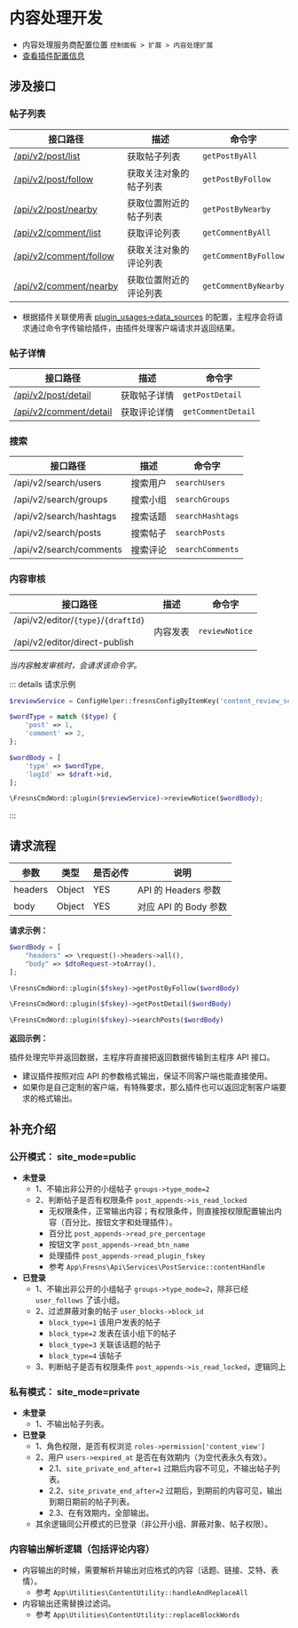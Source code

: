 # 内容处理开发

- 内容处理服务商配置位置 `控制面板 > 扩展 > 内容处理扩展`
- [查看插件配置信息](../../database/keyname/content-handler.md)

## 涉及接口

### 帖子列表

| 接口路径 | 描述 | 命令字 |
| --- | --- | --- |
| [/api/v2/post/list](../../api/post/list.md) | 获取帖子列表 | `getPostByAll` |
| [/api/v2/post/follow](../../api/post/follow.md) | 获取关注对象的帖子列表 | `getPostByFollow` |
| [/api/v2/post/nearby](../../api/post/nearby.md) | 获取位置附近的帖子列表 | `getPostByNearby` |
| [/api/v2/comment/list](../../api/comment/list.md) | 获取评论列表 | `getCommentByAll` |
| [/api/v2/comment/follow](../../api/comment/follow.md) | 获取关注对象的评论列表 | `getCommentByFollow` |
| [/api/v2/comment/nearby](../../api/comment/nearby.md) | 获取位置附近的评论列表 | `getCommentByNearby` |

- 根据插件关联使用表 [plugin_usages->data_sources](../../database/plugins/plugin-usages.md) 的配置，主程序会将请求通过命令字传输给插件，由插件处理客户端请求并返回结果。

### 帖子详情

| 接口路径 | 描述 | 命令字 |
| --- | --- | --- |
| [/api/v2/post/detail](../../api/post/detail.md) | 获取帖子详情 | `getPostDetail` |
| [/api/v2/comment/detail](../../api/comment/detail.md) | 获取评论详情 | `getCommentDetail` |

### 搜索

| 接口路径 | 描述 | 命令字 |
| --- | --- | --- |
| /api/v2/search/users | 搜索用户 | `searchUsers` |
| /api/v2/search/groups | 搜索小组 | `searchGroups` |
| /api/v2/search/hashtags | 搜索话题 | `searchHashtags` |
| /api/v2/search/posts | 搜索帖子 | `searchPosts` |
| /api/v2/search/comments | 搜索评论 | `searchComments` |

### 内容审核

| 接口路径 | 描述 | 命令字 |
| --- | --- | --- |
| /api/v2/editor/`{type}`/`{draftId}`<br><br>/api/v2/editor/direct-publish | 内容发表 | `reviewNotice` |

*当内容触发审核时，会请求该命令字。*

::: details 请求示例
```php
$reviewService = ConfigHelper::fresnsConfigByItemKey('content_review_service');

$wordType = match ($type) {
    'post' => 1,
    'comment' => 2,
};

$wordBody = [
    'type' => $wordType,
    'logId' => $draft->id,
];

\FresnsCmdWord::plugin($reviewService)->reviewNotice($wordBody);
```
:::


## 请求流程

| 参数 | 类型 | 是否必传 | 说明 |
| --- | --- | --- | --- |
| headers | Object | YES | API 的 Headers 参数 |
| body | Object | YES | 对应 API 的 Body 参数 |

**请求示例：**

```php
$wordBody = [
    "headers" => \request()->headers->all(),
    "body" => $dtoRequest->toArray(),
];

\FresnsCmdWord::plugin($fskey)->getPostByFollow($wordBody)

\FresnsCmdWord::plugin($fskey)->getPostDetail($wordBody)

\FresnsCmdWord::plugin($fskey)->searchPosts($wordBody)
```

**返回示例：**

插件处理完毕并返回数据，主程序将直接把返回数据传输到主程序 API 接口。

- 建议插件按照对应 API 的参数格式输出，保证不同客户端也能直接使用。
- 如果你是自己定制的客户端，有特殊要求，那么插件也可以返回定制客户端要求的格式输出。


## 补充介绍

### 公开模式： site_mode=public

- **未登录**
    - 1、不输出非公开的小组帖子 `groups->type_mode=2`
    - 2、判断帖子是否有权限条件 `post_appends->is_read_locked`
        - 无权限条件，正常输出内容；有权限条件，则直接按权限配置输出内容（百分比、按钮文字和处理插件）。
        - 百分比 `post_appends->read_pre_percentage`
        - 按钮文字 `post_appends->read_btn_name`
        - 处理插件 `post_appends->read_plugin_fskey`
        - 参考 `App\Fresns\Api\Services\PostService::contentHandle`
- **已登录**
    - 1、不输出非公开的小组帖子 `groups->type_mode=2`，除非已经 `user_follows` 了该小组。
    - 2、过滤屏蔽对象的帖子 `user_blocks->block_id`
        - `block_type=1` 该用户发表的帖子
        - `block_type=2` 发表在该小组下的帖子
        - `block_type=3` 关联该话题的帖子
        - `block_type=4` 该帖子
    - 3、判断帖子是否有权限条件 `post_appends->is_read_locked`，逻辑同上

### 私有模式： site_mode=private

- **未登录**
    - 1、不输出帖子列表。
- **已登录**
    - 1、角色权限，是否有权浏览 `roles->permission['content_view']`
    - 2、用户 `users->expired_at` 是否在有效期内（为空代表永久有效）。
        - 2.1、`site_private_end_after=1` 过期后内容不可见，不输出帖子列表。
        - 2.2、`site_private_end_after=2` 过期后，到期前的内容可见，输出到期日期前的帖子列表。
        - 2.3、在有效期内，全部输出。
    - 其余逻辑同公开模式的已登录（非公开小组、屏蔽对象、帖子权限）。

### 内容输出解析逻辑（包括评论内容）

- 内容输出的时候，需要解析并输出对应格式的内容（话题、链接、艾特、表情）。
    - 参考 `App\Utilities\ContentUtility::handleAndReplaceAll`
- 内容输出还需替换过滤词。
    - 参考 `App\Utilities\ContentUtility::replaceBlockWords`
